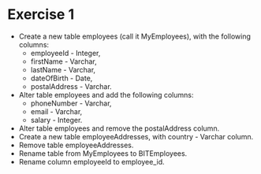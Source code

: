# Exercise 1
* Create a new table employees (call it MyEmployees), with the following columns:
  * employeeId - Integer,
  * firstName - Varchar,
  * lastName - Varchar,
  * dateOfBirth - Date,
  * postalAddress - Varchar.
* Alter table employees and add the following columns:
  * phoneNumber - Varchar,
  * email - Varchar,
  * salary - Integer.
* Alter table employees and remove the postalAddress column.
* Create a new table employeeAddresses, with country - Varchar column.
* Remove table employeeAddresses.
* Rename table from MyEmployees to BITEmployees.
* Rename column employeeId to employee_id.